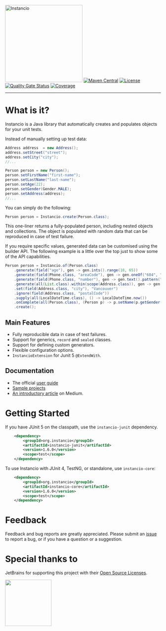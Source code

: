 <img src="https://i.imgur.com/937nevX.png" alt="Instancio" width="250"/> [![Maven Central](https://img.shields.io/maven-central/v/org.instancio/instancio-core.svg)](https://search.maven.org/artifact/org.instancio/instancio-core/)
[![License](https://img.shields.io/badge/License-Apache_2.0-blue.svg)](https://opensource.org/licenses/Apache-2.0)
[![Quality Gate Status](https://sonarcloud.io/api/project_badges/measure?project=instancio_instancio&metric=alert_status)](https://sonarcloud.io/summary/new_code?id=instancio_instancio)
[![Coverage](https://sonarcloud.io/api/project_badges/measure?project=instancio_instancio&metric=coverage)](https://sonarcloud.io/summary/new_code?id=instancio_instancio)

---

# What is it?

Instancio is a Java library that automatically creates and populates objects for your unit tests.

Instead of manually setting up test data:

```java
Address address  = new Address();
address.setStreet("street");
address.setCity("city");
//...

Person person = new Person();
person.setFirstName("first-name");
person.setLastName("last-name");
person.setAge(22);
person.setGender(Gender.MALE);
person.setAddress(address);
//...
```

You can simply do the following:

```java
Person person = Instancio.create(Person.class);
```

This one-liner returns a fully-populated person, including nested objects and collections.
The object is populated with random data that can be reproduced in case of test failure.

If you require specific values, generated data can be customised using the builder API.
The following example is a little over the top just to show some of the API capabilities.

```java
Person person = Instancio.of(Person.class)
    .generate(field("age"), gen -> gen.ints().range(18, 65))
    .generate(field(Phone.class, "areaCode"), gen -> gen.oneOf("604", "778"))
    .generate(field(Phone.class, "number"), gen -> gen.text().pattern("#d#d#d-#d#d-#d#d"))
    .generate(all(List.class).within(scope(Address.class)), gen -> gen.collection().size(4))
    .set(field(Address.class, "city"), "Vancouver")
    .ignore(field(Address.class, "postalCode"))
    .supply(all(LocalDateTime.class), () -> LocalDateTime.now())
    .onComplete(all(Person.class), (Person p) -> p.setName(p.getGender() == Gender.MALE ? "John" : "Jane"))
    .create();
```

## Main Features

- Fully reproducible data in case of test failures.
- Support for generics, `record` and `sealed` classes.
- Support for defining custom generators.
- Flexible configuration options.
- `InstancioExtension` for Junit 5 `@ExtendWith`.

## Documentation

- The official [user guide](https://www.instancio.org/user-guide) 
- [Sample projects](https://github.com/instancio/instancio-samples)
- [An introductory article](https://medium.com/@armandino/instancio-random-test-data-generator-for-java-a7b283dd258d) on Medium.

# Getting Started

If you have JUnit 5 on the classpath, use the `instancio-junit` dependency.

```xml
    <dependency>
        <groupId>org.instancio</groupId>
        <artifactId>instancio-junit</artifactId>
        <version>1.6.0</version>
        <scope>test</scope>
    </dependency>
```

To use Instancio with JUnit 4, TestNG, or standalone, use `instancio-core`:

```xml
    <dependency>
        <groupId>org.instancio</groupId>
        <artifactId>instancio-core</artifactId>
        <version>1.6.0</version>
        <scope>test</scope>
    </dependency>
```

# Feedback

Feedback and bug reports are greatly appreciated. Please submit an
[issue](https://github.com/instancio/instancio/issues) to report a bug,
or if you have a question or a suggestion.

# Special thanks to

JetBrains for supporting this project with their [Open Source Licenses](https://www.jetbrains.com/opensource).

<img src="https://resources.jetbrains.com/storage/products/company/brand/logos/jb_beam.svg" width="150px">


